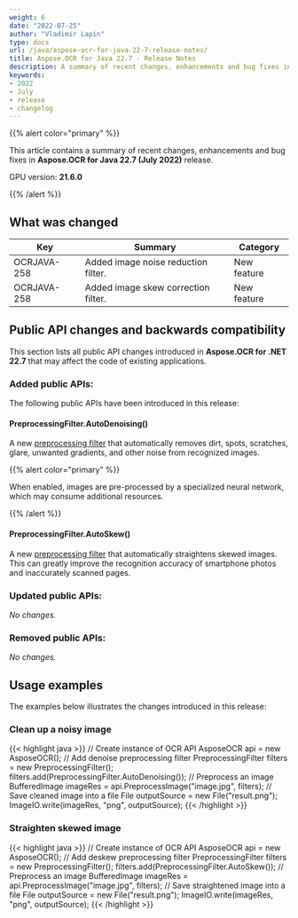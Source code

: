 ```yaml
---
weight: 6
date: "2022-07-25"
author: "Vladimir Lapin"
type: docs
url: /java/aspose-ocr-for-java-22-7-release-notes/
title: Aspose.OCR for Java 22.7 - Release Notes
description: A summary of recent changes, enhancements and bug fixes in Aspose.OCR for Java 22.7 (July 2022) release.
keywords:
- 2022
- July
- release
- changelog
---
```


{{% alert color="primary" %}}

This article contains a summary of recent changes, enhancements and bug fixes in **Aspose.OCR for Java 22.7 (July 2022)** release.

GPU version: **21.6.0**

{{% /alert %}}

## What was changed

Key | Summary | Category
--- | ------- | --------
OCRJAVA-258 | Added image noise reduction filter. | New feature
OCRJAVA-258 | Added image skew correction filter. | New feature

## Public API changes and backwards compatibility

This section lists all public API changes introduced in **Aspose.OCR for .NET 22.7** that may affect the code of existing applications.

### Added public APIs:

The following public APIs have been introduced in this release:

#### PreprocessingFilter.AutoDenoising()

A new [preprocessing filter](/ocr/java/custom-image-correction-with-preprocessing-filters/) that automatically removes dirt, spots, scratches, glare, unwanted gradients, and other noise from recognized images.

{{% alert color="primary" %}}

When enabled, images are pre-processed by a specialized neural network, which may consume additional resources.

{{% /alert %}}

#### PreprocessingFilter.AutoSkew()

A new [preprocessing filter](/ocr/java/custom-image-correction-with-preprocessing-filters/) that automatically straightens skewed images. This can greatly improve the recognition accuracy of smartphone photos and inaccurately scanned pages.

### Updated public APIs:

_No changes._

### Removed public APIs:

_No changes._

## Usage examples

The examples below illustrates the changes introduced in this release:

### Clean up a noisy image

{{< highlight java >}}
// Create instance of OCR API
AsposeOCR api = new AsposeOCR();
// Add denoise preprocessing filter
PreprocessingFilter filters = new PreprocessingFilter();
filters.add(PreprocessingFilter.AutoDenoising());
// Preprocess an image
BufferedImage imageRes = api.PreprocessImage("image.jpg", filters);
// Save cleaned image into a file
File outputSource = new File("result.png");
ImageIO.write(imageRes, "png", outputSource);
{{< /highlight >}}

### Straighten skewed image

{{< highlight java >}}
// Create instance of OCR API
AsposeOCR api = new AsposeOCR();
// Add deskew preprocessing filter
PreprocessingFilter filters = new PreprocessingFilter();
filters.add(PreprocessingFilter.AutoSkew());
// Preprocess an image
BufferedImage imageRes = api.PreprocessImage("image.jpg", filters);
// Save straightened image into a file
File outputSource = new File("result.png");
ImageIO.write(imageRes, "png", outputSource);
{{< /highlight >}}
